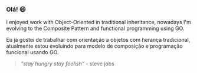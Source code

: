 ### Olá! 😄

I enjoyed work with Object-Oriented in traditional inheritance, nowadays I'm evolving to the Composite Pattern and functional programming using GO.

Eu já gostei de trabalhar com orientação a objetos com herança tradicional, atualmente estou evoluindo para modelo de composição e programação funcional usando GO.

> _"stay hungry stay foolish"_ - steve jobs

<!--
- 🔭 I enjoyed work with Object-Oriented in traditional inheritance, nowadays I'm evolving to the Composite Pattern and functional programming using GO.
- 🌱 I’m currently learning GO
- 👯 I’m looking to collaborate on ...
- 🤔 I’m looking for help with ...
- 💬 Ask me about 
- 📫 How to reach me: ...
- 😄 Pronouns: ...
- ⚡ Fun fact: ...

-->
